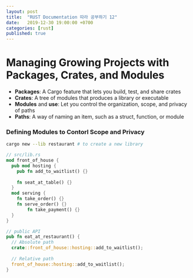 ```yaml
---
layout: post
title:  "RUST Documentation 따라 공부하기 12"
date:   2019-12-30 19:00:00 +0700
categories: [rust]
published: true
---
```


# Managing Growing Projects with Packages, Crates, and Modules

* **Packages**: A Cargo feature that lets you build, test, and share crates
* **Crates**: A tree of modules that produces a library or executable
* **Modules** and **use**: Let you control the organization, scope, and privacy of paths
* **Paths**: A way of naming an item, such as a struct, function, or module



### Defining Modules to Contorl Scope and Privacy

```bash
cargo new --lib restaurant # to create a new library
```

```rust
// src/lib.rs
mod front_of_house {
  pub mod hosting {
    pub fn add_to_waitlist() {}
    
    fn seat_at_table() {}
  }
  mod serving {
    fn take_order() {}
    fn serve_order() {}
		fn take_payment() {}
  }
}

// public API
pub fn eat_at_restaurant() {
  // Absolute path
  crate::front_of_house::hosting::add_to_waitlist();
  
  // Relative path
  front_of_house::hosting::add_to_waitlist();
}
```

